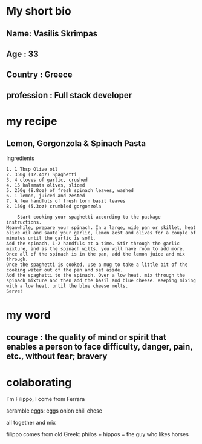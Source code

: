 
# My short bio
  ## Name: Vasilis Skrimpas
  ## Age : 33
  ## Country : Greece
  ## profession : Full stack developer

# my recipe

  ## Lemon, Gorgonzola & Spinach Pasta
  Ingredients

    1. 1 Tbsp Olive oil
    2. 350g (12.4oz) Spaghetti
    3. 4 cloves of garlic, crushed
    4. 15 kalamata olives, sliced
    5. 250g (8.8oz) of fresh spinach leaves, washed
    6. 1 lemon, juiced and zested
    7. A few handfuls of fresh torn basil leaves
    8. 150g (5.3oz) crumbled gorgonzola

        Start cooking your spaghetti according to the package instructions.
    Meanwhile, prepare your spinach. In a large, wide pan or skillet, heat olive oil and saute your garlic, lemon zest and olives for a couple of minutes until the garlic is soft.
    Add the spinach, 1-2 handfuls at a time. Stir through the garlic mixture, and as the spinach wilts, you will have room to add more. Once all of the spinach is in the pan, add the lemon juice and mix through.
    Once the spaghetti is cooked, use a mug to take a little bit of the cooking water out of the pan and set aside.
    Add the spaghetti to the spinach. Over a low heat, mix through the spinach mixture and then add the basil and blue cheese. Keeping mixing with a low heat, until the blue cheese melts.
    Serve!

# my word
## courage  : the quality of mind or spirit that enables a person to face difficulty, danger, pain, etc., without fear; bravery



# colaborating

I`m Filippo, I come from Ferrara

scramble eggs:
eggs
onion
chili 
chese

all together and mix

filippo comes from old Greek: philos + hippos = the guy who likes horses

